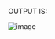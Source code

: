 OUTPUT IS:


![image](https://user-images.githubusercontent.com/55509487/125160671-cb2f7e80-e19b-11eb-9dfa-6f626b34e5e5.png)
